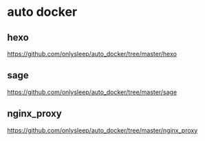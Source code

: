# auto docker
## hexo
https://github.com/onlysleep/auto_docker/tree/master/hexo

## sage
https://github.com/onlysleep/auto_docker/tree/master/sage

## nginx_proxy
https://github.com/onlysleep/auto_docker/tree/master/nginx_proxy
